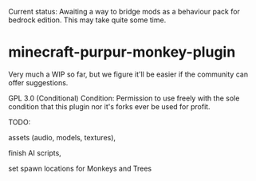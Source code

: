 Current status: Awaiting a way to bridge mods as a behaviour pack for bedrock edition. 
This may take quite some time.

# minecraft-purpur-monkey-plugin
Very much a WIP so far, but we figure it'll be easier if the community can offer suggestions.

GPL 3.0 (Conditional) Condition: Permission to use freely with the sole condition that this plugin nor it's forks ever be used for profit.


TODO:  

assets (audio, models, textures),

finish AI scripts,

set spawn locations for Monkeys and Trees

